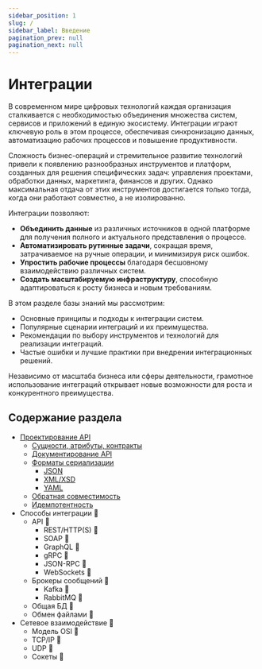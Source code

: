 ```yaml
---
sidebar_position: 1
slug: /
sidebar_label: Введение
pagination_prev: null
pagination_next: null
---
```


# Интеграции

В современном мире цифровых технологий каждая организация сталкивается с необходимостью объединения множества систем, сервисов и приложений в единую экосистему. Интеграции играют ключевую роль в этом процессе, обеспечивая синхронизацию данных, автоматизацию рабочих процессов и повышение продуктивности.  

Сложность бизнес-операций и стремительное развитие технологий привели к появлению разнообразных инструментов и платформ, созданных для решения специфических задач: управления проектами, обработки данных, маркетинга, финансов и других. Однако максимальная отдача от этих инструментов достигается только тогда, когда они работают совместно, а не изолированно.  

Интеграции позволяют:  

- **Объединить данные** из различных источников в одной платформе для получения полного и актуального представления о процессе.  
- **Автоматизировать рутинные задачи**, сокращая время, затрачиваемое на ручные операции, и минимизируя риск ошибок.  
- **Упростить рабочие процессы** благодаря бесшовному взаимодействию различных систем.  
- **Создать масштабируемую инфраструктуру**, способную адаптироваться к росту бизнеса и новым требованиям.  

В этом разделе базы знаний мы рассмотрим:  

- Основные принципы и подходы к интеграции систем.  
- Популярные сценарии интеграций и их преимущества.  
- Рекомендации по выбору инструментов и технологий для реализации интеграций.  
- Частые ошибки и лучшие практики при внедрении интеграционных решений.  

Независимо от масштаба бизнеса или сферы деятельности, грамотное использование интеграций открывает новые возможности для роста и конкурентного преимущества. 

## Содержание раздела

* [Проектирование API](/integrations/api-design/index.md)
  * [Сущности, атрибуты, контракты](/integrations/api-design/entity/index.md)
  * [Документирование API](/integrations/api-design/api-doc/index.md)
  * [Форматы сериализации](/integrations/api-design/formats/index.md)
    * [JSON](/integrations/api-design/formats/json.md)
    * [XML/XSD](/integrations/api-design/formats/xml.md)
    * [YAML](/integrations/api-design/formats/yaml.md)
  * [Обратная совместимость](/integrations/api-design/back-compatibility/index.md)
  * [Идемпотентность](/integrations/api-design/idempotency/index.md)
* Способы интеграции 🔴
  * API 🔴
    * REST/HTTP(S) 🔴
    * SOAP 🔴
    * GraphQL 🔴
    * gRPC 🔴
    * JSON-RPC 🔴
    * WebSockets 🔴
  * Брокеры сообщений 🔴
    * Kafka 🔴
    * RabbitMQ 🔴
  * Общая БД 🔴
  * Обмен файлами 🔴
* Сетевое взаимодействие 🔴
  * Модель OSI 🔴
  * TCP/IP 🔴
  * UDP 🔴
  * Сокеты 🔴